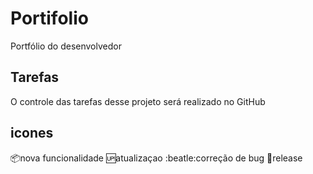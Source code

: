 # Portifolio
Portfólio do desenvolvedor 

## Tarefas
O controle das tarefas desse projeto será realizado no GitHub

## icones
:package:nova funcionalidade
:up:atualizaçao 
:beatle:correção de bug
:checkered_flag:release
